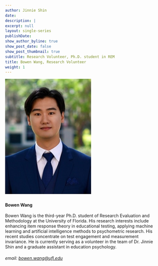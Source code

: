```yaml
---
author: Jinnie Shin 
date: 
description: |
excerpt: null
layout: single-series
publishDate: 
show_author_byline: true
show_post_date: false
show_post_thumbnail: true 
subtitle: Research Volunteer, Ph.D. student in REM
title: Bowen Wang, Research Volunteer 
weight: 1
---
```


![img](featured.jpg)

#### Bowen Wang
Bowen Wang is the third-year Ph.D. student of Research Evaluation and Methodology at the University of Florida. His research interests include enhancing item response theory in educational testing, applying machine learning and artificial intelligence methods to psychometric research. His recent studies concentrate on test engagement and measurement invariance. He is currently serving as a volunteer in the team of Dr. Jinnie Shin and a graduate assistant in education psychology.
###### email: bowen.wang@ufl.edu

